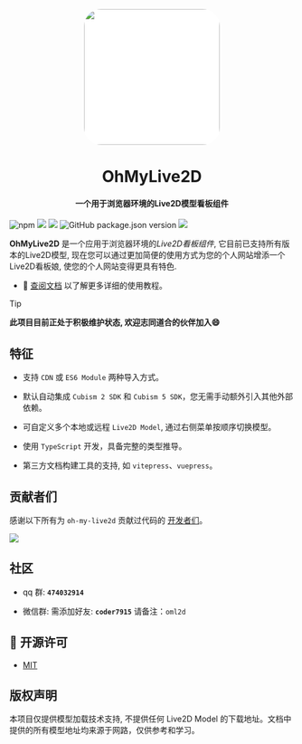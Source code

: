 <!-- markdownlint-disable -->
<p align="center">
  <img width="240" style="background-color:#FFF;border-radius: 30px;text-align: center;" src="https://oml2d.com/logo-black.png">
</p>
<h1 align="center">OhMyLive2D</h1>
<h4 align="center">一个用于浏览器环境的Live2D模型看板组件</h4>

![npm](https://img.shields.io/npm/v/oh-my-live2d?label=oh-my-live2d) ![](https://img.shields.io/npm/dt/oh-my-live2d.svg) ![](https://img.shields.io/badge/cubism-2%2F3%2F4-orange) ![GitHub package.json version](https://img.shields.io/npm/v/vuepress-plugin-oh-my-live2d?label=vuepress-plugin-oh-my-live2d) ![](https://img.shields.io/badge/vuepress2-plugin-green)

**OhMyLive2D** 是一个应用于浏览器环境的*Live2D看板组件*, 它目前已支持所有版本的Live2D模型, 现在您可以通过更加简便的使用方式为您的个人网站增添一个Live2D看板娘, 使您的个人网站变得更具有特色.

- 📄 [查阅文档](https://oml2d.com) 以了解更多详细的使用教程。

> [!TIP]  
> **此项目目前正处于积极维护状态, 欢迎志同道合的伙伴加入😄**

## 特征

- 支持 `CDN` 或 `ES6 Module` 两种导入方式。

- 默认自动集成 `Cubism 2 SDK` 和 `Cubism 5 SDK`，您无需手动额外引入其他外部依赖。

- 可自定义多个本地或远程 `Live2D Model`, 通过右侧菜单按顺序切换模型。

- 使用 `TypeScript` 开发，具备完整的类型推导。

- 第三方文档构建工具的支持, 如 `vitepress`、`vuepress`。

## 贡献者们

感谢以下所有为 `oh-my-live2d` 贡献过代码的 [开发者们](https://github.com/oh-my-live2d/oh-my-live2d/graphs/contributors)。

<a href="https://github.com/oh-my-live2d/oh-my-live2d/graphs/contributors">
  <img src="https://contrib.rocks/image?repo=oh-my-live2d/oh-my-live2d" />
</a>

## 社区

- qq 群: **`474032914`**

- 微信群:
  需添加好友: **`coder7915`** 请备注：`oml2d`

## 📃 开源许可

- [MIT](https://github.com/oh-my-live2d/oh-my-live2d/blob/master/license)

## 版权声明

本项目仅提供模型加载技术支持, 不提供任何 Live2D Model 的下载地址。文档中提供的所有模型地址均来源于网路，仅供参考和学习。
